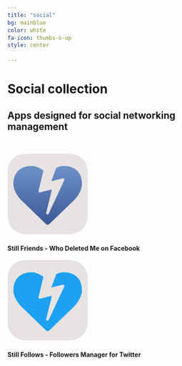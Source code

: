```yaml
---
title: "social"
bg: mainblue
color: white
fa-icon: thumbs-o-up
style: center

---
```


# Social collection

## Apps designed for social networking management

&nbsp;

<div class="container">
<div class="row">
  <div class="column full">
	<a href="https://friends.bobgoo.com"><img width="180" src="img/Icon-Friends-512.png" alt="" title="" /></a><br>
	<h4>Still Friends - Who Deleted Me on Facebook</h4>
  </div>
</div>
<div class="row">
  <div class="column full">
	<a href="https://follows.bobgoo.com"><img width="180" src="img/Icon-Follows-512.png" alt="" title="" /></a><br>
	<h4>Still Follows - Followers Manager for Twitter</h4>
  </div>
</div>    
</div>